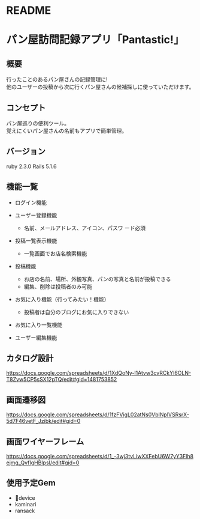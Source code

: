 # README
# パン屋訪問記録アプリ「Pantastic!」

## 概要
行ったことのあるパン屋さんの記録管理に!  
他のユーザーの投稿から次に行くパン屋さんの候補探しに使っていただけます。

## コンセプト
パン屋巡りの便利ツール。  
覚えにくいパン屋さんの名前もアプリで簡単管理。

## バージョン
ruby 2.3.0  Rails 5.1.6

## 機能一覧
+ ログイン機能
+ ユーザー登録機能  
    + 名前、メールアドレス、アイコン、パスワ
    ード必須  
+ 投稿一覧表示機能 
    + 一覧画面でお店名検索機能
+ 投稿機能
    + お店の名前、場所、外観写真、パンの写真と名前が投稿できる
    + 編集、削除は投稿者のみ可能

+ お気に入り機能（行ってみたい！機能）
    + 投稿者は自分のブログにお気に入りできない

+ お気に入り一覧機能
+ ユーザー編集機能

## カタログ設計
<https://docs.google.com/spreadsheets/d/1XdQoNy-l1Atvw3cvRCkYI6OLN-T8Zvw5CP5sSX12pTQ/edit#gid=1481753852>
## 画面遷移図
<https://docs.google.com/spreadsheets/d/1fzFVigL02atNs0VbINplVSRsrX-5d7F46vetF_Jzibk/edit#gid=0>
## 画面ワイヤーフレーム
<https://docs.google.com/spreadsheets/d/1_-3wj3tvLiwXXFebU6W7yY3Flh8ejmg_QvfIgHBIpsI/edit#gid=0>
## 使用予定Gem
+  device
+  kaminari
+  ransack



